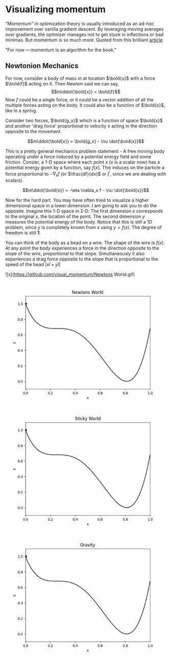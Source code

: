 # Visualizing momentum

"Momentum" in optimization theory is usually introduced as an ad-hoc improvement over vanilla gradient descent. By leveraging moving averages over gradients, the optimizer manages not to get stuck in inflections or bad minimas. But momentum is so much more. Quoted from this brilliant [article](https://distill.pub/2017/momentum/):

<it>"For now — momentum is an algorithm for the book."</it>

## Newtonion Mechanics

For now, consider a body of mass $m$ at location $\bold{x}$ with a force $\bold{f}$ acting on it. Then Newton said we can say,
$$m\ddot{\bold{x}} = \bold{f}$$
Now $f$ could be a single force, or it could be a vector addition of all the multiple forces acting on the body. It could also be a function of $\bold{x}$, like in a spring.

Consider two forces, $\bold{g_x}$ which is a function of space $\bold{x}$ and another 'drag force' proportional to velocity $\dot{x}$ acting in the direction opposite to the movement.

$$m\ddot{\bold{x}} =  \bold{g_x} - \nu \dot{\bold{x}}$$

This is a pretty general mechanics problem statement - A free moving body operating under a force induced by a potential energy field and some friction. Consier, a 1-D space where each point $x$ ($x$ is a scalar now) has a potential energy given by a function, say $f(x)$. This induces on the particle a force proportional to $-\nabla_x f$ (or $\frac{df}{dx}$ or $f^{\prime}$, since we are dealing with scalars).

$$m\ddot{\bold{x}} = -\eta \nabla_x f - \nu \dot{\bold{x}}$$

Now for the hard part. You may have often tried to visualize a higher dimensional space in a lower dimension. I am going to ask you to do the opposite. Imagine this 1-D space in 2-D. The first dimension $x$ corresponds to the original $x$, the location of the point. The second dimension $y$ measures the potential energy of the body. Notice that this is still a 1D problem, since $y$ is completely known from $x$ using $y = f(x)$. The degree of freedom is still **1**.

You can think of the body as a bead on a wire. The shape of the wire is $f(x)$. At any point the body experiences a force in the direction opposite to the slope of the wire, proportional to that slope. Simultaneously it also experiences a drag force opposite to the slope that is proportional to the speed of the bead $|\dot{x}\hat{i} + \dot{y}\hat{i}|$

![s](https://github.com/visual_momentum/Newtons World.gif)

![alt text](<Newtons World.gif>)

![alt text](<Sticky World.gif>)

![alt text](Gravity.gif)

